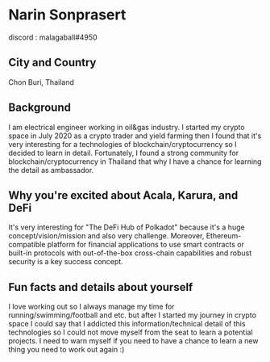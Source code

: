 # Narin Sonprasert
discord : malagaball#4950

## City and Country
Chon Buri, Thailand

## Background
I am electrical engineer working in oil&gas industry. I started my crypto space in July 2020 as a crypto trader and yield farming then I found that it's very interesting for a technologies of blockchain/cryptocurrency so I decided to learn in detail. Fortunately, I found a strong community for blockchain/cryptocurrency in Thailand that why I have a chance for learning the detail as ambassador.


## Why you're excited about Acala, Karura, and DeFi
It's very interesting for "The DeFi Hub of Polkadot" because it's a huge concept/vision/mission and also very challenge. Moreover, Ethereum-compatible platform for financial applications to use smart contracts or built-in protocols with out-of-the-box cross-chain capabilities and robust security is a key success concept.


## Fun facts and details about yourself
I love working out so I always manage my time for running/swimming/football and etc. but after I started my journey in crypto space I could say that I addicted this information/technical detail of this technologies so I could not move myself from the seat to learn a potential projects. I need to warn myself if you need to have a chance to learn a new thing you need to work out again   :) 
